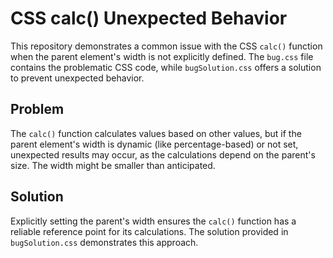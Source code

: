 # CSS calc() Unexpected Behavior

This repository demonstrates a common issue with the CSS `calc()` function when the parent element's width is not explicitly defined.  The `bug.css` file contains the problematic CSS code, while `bugSolution.css` offers a solution to prevent unexpected behavior.

## Problem
The `calc()` function calculates values based on other values, but if the parent element's width is dynamic (like percentage-based) or not set, unexpected results may occur, as the calculations depend on the parent's size.  The width might be smaller than anticipated.

## Solution
Explicitly setting the parent's width ensures the `calc()` function has a reliable reference point for its calculations. The solution provided in `bugSolution.css` demonstrates this approach.